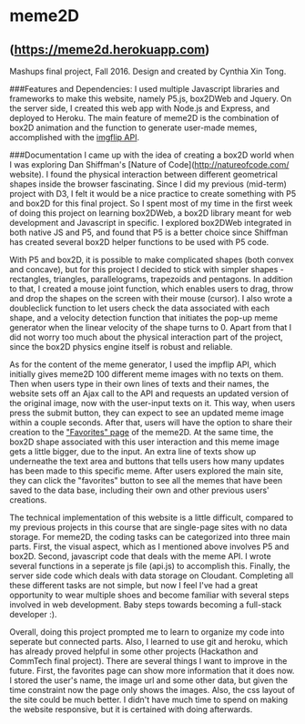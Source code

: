 # meme2D
## (https://meme2d.herokuapp.com)
Mashups final project, Fall 2016. Design and created by Cynthia Xin Tong. 

###Features and Dependencies: 
I used multiple Javascript libraries and frameworks to make this website, namely P5.js, box2DWeb and Jquery. On the server side, I created this web app with Node.js and Express, and deployed to Heroku. The main feature of meme2D is the combination of box2D animation and the function to generate user-made memes, accomplished with the [imgflip API](https://api.imgflip.com/). 

###Documentation 
I came up with the idea of creating a box2D world when I was exploring Dan Shiffman's [Nature of Code](http://natureofcode.com/ website). I found the physical interaction between different geometrical shapes inside the browser fascinating. Since I did my previous (mid-term) project with D3, I felt it would be a nice practice to create something with P5 and box2D for this final project. So I spent most of my time in the first week of doing this project on learning box2DWeb, a box2D library meant for web development and Javascript in specific. I explored box2DWeb integrated in both native JS and P5, and found that P5 is a better choice since Shiffman has created several box2D helper functions to be used with P5 code. 

With P5 and box2D, it is possible to make complicated shapes (both convex and concave), but for this project I decided to stick with simpler shapes - rectangles, triangles, parallelograms, trapezoids and pentagons. In addition to that, I created a mouse joint function, which enables users to drag, throw and drop the shapes on the screen with their mouse (cursor). I also wrote a doubleclick function to let users check the data associated with each shape, and a velocity detection function that initiates the pop-up meme generator when the linear velocity of the shape turns to 0. Apart from that I did not worry too much about the physical interaction part of the project, since the box2D physics engine itself is robust and reliable. 

As for the content of the meme generator, I used the impflip API, which initially gives meme2D 100 different meme images with no texts on them. Then when users type in their own lines of texts and their names, the website sets off an Ajax call to the API and requests an updated version of the original image, now with the user-input texts on it. This way, when users press the submit button, they can expect to see an updated meme image within a couple seconds. After that, users will have the option to share their creation to the ["Favorites" page](https://meme2d.herokuapp.com/favorites) of the meme2D. At the same time, the box2D shape associated with this user interaction and this meme image gets a little bigger, due to the input. An extra line of texts show up underneathe the text area and buttons that tells users how many updates has been made to this specific meme. After users explored the main site, they can click the "favorites" button to see all the memes that have been saved to the data base, including their own and other previous users' creations. 

The technical implementation of this website is a little difficult, compared to my previous projects in this course that are single-page sites with no data storage. For meme2D, the coding tasks can be categorized into three main parts. First, the visual aspect, which as I mentioned above involves P5 and box2D. Second, javascript code that deals with the meme API. I wrote several functions in a seperate js file (api.js) to accomplish this. Finally, the server side code which deals with data storage on Cloudant. Completing all these different tasks are not simple, but now I feel I've had a great opportunity to wear multiple shoes and become familiar with several steps involved in web development. Baby steps towards becoming a full-stack developer :). 

Overall, doing this project prompted me to learn to organize my code into seperate but connected parts. Also, I learned to use git and heroku, which has already proved helpful in some other projects (Hackathon and CommTech final project). There are several things I want to improve in the future. First, the favorites page can show more information that it does now. I stored the user's name, the image url and some other data, but given the time constraint now the page only shows the images. Also, the css layout of the site could be much better. I didn't have much time to spend on making the website responsive, but it is certained with doing afterwards.   
